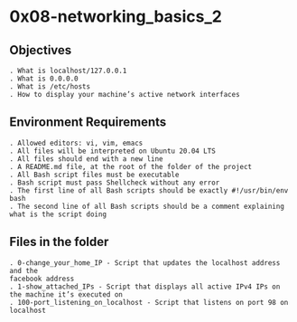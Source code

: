 # 0x08-networking_basics_2

## Objectives

    . What is localhost/127.0.0.1
    . What is 0.0.0.0
    . What is /etc/hosts
    . How to display your machine’s active network interfaces

## Environment Requirements

    . Allowed editors: vi, vim, emacs
    . All files will be interpreted on Ubuntu 20.04 LTS
    . All files should end with a new line
    . A README.md file, at the root of the folder of the project
    . All Bash script files must be executable
    . Bash script must pass Shellcheck without any error
    . The first line of all Bash scripts should be exactly #!/usr/bin/env bash
    . The second line of all Bash scripts should be a comment explaining what is the script doing

## Files in the folder

    . 0-change_your_home_IP - Script that updates the localhost address and the
    facebook address
    . 1-show_attached_IPs - Script that displays all active IPv4 IPs on the machine it’s executed on
    . 100-port_listening_on_localhost - Script that listens on port 98 on localhost
